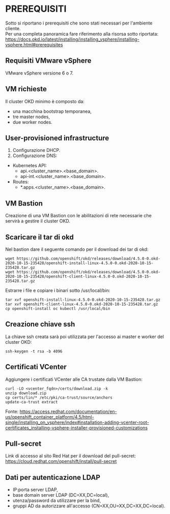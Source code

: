 # PREREQUISITI

Sotto si riportano i prerequisiti che sono stati necessari per l'ambiente cliente.  
Per una completa panoramica fare riferimento alla risorsa sotto riportata:  
https://docs.okd.io/latest/installing/installing_vsphere/installing-vsphere.html#prerequisites  

## Requisiti VMware vSphere
VMware vSphere versione 6 o 7.

## VM richieste
Il cluster OKD minimo è composto da:
  - una macchina bootstrap temporanea,  
  - tre master nodes,  
  - due worker nodes.  

## User-provisioned infrastructure
1. Configurazione DHCP.  
2. Configurazione DNS:  
  - Kubernetes API:  
    - api.<cluster_name>.<base_domain>.  
    - api-int.<cluster_name>.<base_domain>.  
  - Routes:  
    - *.apps.<cluster_name>.<base_domain>.  

## VM Bastion
Creazione di una VM Bastion con le abilitazioni di rete necessarie che servirà a gestire il cluster OKD.  

## Scaricare il tar di okd
Nel bastion dare il seguente comando per il download dei tar di okd:  
```
wget https://github.com/openshift/okd/releases/download/4.5.0-0.okd-2020-10-15-235428/openshift-install-linux-4.5.0-0.okd-2020-10-15-235428.tar.gz
wget https://github.com/openshift/okd/releases/download/4.5.0-0.okd-2020-10-15-235428/openshift-client-linux-4.5.0-0.okd-2020-10-15-235428.tar.gz
```

Estrarre i file e copiare i binari sotto /usr/local/bin:  
```
tar xvf openshift-install-linux-4.5.0-0.okd-2020-10-15-235428.tar.gz
tar xvf openshift-client-linux-4.5.0-0.okd-2020-10-15-235428.tar.gz
cp openshift-install oc kubectl /usr/local/bin
```

## Creazione chiave ssh  
La chiave ssh creata sarà poi utilizzata per l'accesso ai master e worker del cluster OKD:  
```
ssh-keygen -t rsa -b 4096
```

## Certificati VCenter  
Aggiungere i certificati VCenter alle CA trustate dalla VM Bastion:  
```
curl -LO <vcenter_fqdn>/certs/download.zip -k
unzip download.zip
cp certs/lin/* /etc/pki/ca-trust/source/anchors
update-ca-trust extract
```
Fonte: https://access.redhat.com/documentation/en-us/openshift_container_platform/4.5/html-single/installing_on_vsphere/index#installation-adding-vcenter-root-certificates_installing-vsphere-installer-provisioned-customizations  

## Pull-secret  
Link di accesso al sito Red Hat per il download del pull-secret:  
https://cloud.redhat.com/openshift/install/pull-secret  


## Dati per autenticazione LDAP  
- IP:porta server LDAP,  
- base domain server LDAP (DC=XX,DC=local),  
- utenza/password da utilizzare per la bind,  
- gruppi AD da autorizzare all'accesso (CN=XX,OU=XX,DC=XX,DC=local).  
